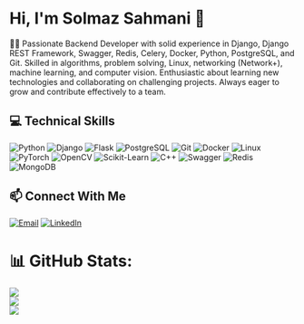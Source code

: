 # Hi, I'm Solmaz Sahmani 👋

👷‍♂️ Passionate Backend Developer with solid experience in Django, Django REST Framework, Swagger, Redis, Celery, Docker, Python, PostgreSQL, and Git. Skilled in algorithms, problem solving, Linux, networking (Network+), machine learning, and computer vision. Enthusiastic about learning new technologies and collaborating on challenging projects. Always eager to grow and contribute effectively to a team.

## 💻 Technical Skills
![Python](https://img.shields.io/badge/Python-3776AB?style=flat&logo=python&logoColor=white)
![Django](https://img.shields.io/badge/Django-092E20?style=flat&logo=django&logoColor=white)
![Flask](https://img.shields.io/badge/Flask-000000?style=flat&logo=flask&logoColor=white)
![PostgreSQL](https://img.shields.io/badge/PostgreSQL-336791?style=flat&logo=postgresql&logoColor=white)
![Git](https://img.shields.io/badge/Git-F05032?style=flat&logo=git&logoColor=white)
![Docker](https://img.shields.io/badge/Docker-2496ED?style=flat&logo=docker&logoColor=white)
![Linux](https://img.shields.io/badge/Linux-FCC624?style=flat&logo=linux&logoColor=black)
![PyTorch](https://img.shields.io/badge/PyTorch-EE4C2C?style=flat&logo=pytorch&logoColor=white)
![OpenCV](https://img.shields.io/badge/OpenCV-5C2D91?style=flat&logo=opencv&logoColor=white)
![Scikit-Learn](https://img.shields.io/badge/Scikit--Learn-F7931E?style=flat&logo=scikit-learn&logoColor=white)
![C++](https://img.shields.io/badge/C++-00599C?style=flat&logo=c%2B%2B&logoColor=white)
![Swagger](https://img.shields.io/badge/Swagger-85EA2D?style=flat&logo=swagger&logoColor=white)
![Redis](https://img.shields.io/badge/Redis-DC382D?style=flat&logo=redis&logoColor=white)
![MongoDB](https://img.shields.io/badge/MongoDB-47A248?style=flat&logo=mongodb&logoColor=white)



## 📫 Connect With Me
[![Email](https://img.shields.io/badge/Email-D14836?style=flat&logo=gmail&logoColor=white)](mailto:solmaz.sahmani@gmail.com)
[![LinkedIn](https://img.shields.io/badge/LinkedIn-0A66C2?style=flat&logo=linkedin&logoColor=white)](https://www.linkedin.com/in/solmaz-sahmani/)


# 📊 GitHub Stats:
![](https://github-readme-stats.vercel.app/api?username=solmaz-sahmani&theme=dark&hide_border=false&include_all_commits=true&count_private=false)<br/>
![](https://github-readme-streak-stats.herokuapp.com/?user=solmaz-sahmani&theme=dark&hide_border=false)<br/>
![](https://github-readme-stats.vercel.app/api/top-langs/?username=solmaz-sahmani&theme=dark&hide_border=false&include_all_commits=true&count_private=false&layout=compact)

<!--
**solmaz-sahmani/solmaz-sahmani** is a ✨ _special_ ✨ repository because its `README.md` (this file) appears on your GitHub profile.

Here are some ideas to get you started:

- 🔭 I’m currently working on ...
- 🌱 I’m currently learning ...
- 👯 I’m looking to collaborate on ...
- 🤔 I’m looking for help with ...
- 💬 Ask me about ...
- 📫 How to reach me: ...
- 😄 Pronouns: ...
- ⚡ Fun fact: ...
-->
